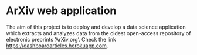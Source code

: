 # ArXiv web application
The aim of this project is to deploy and develop a data science application which extracts and analyzes data from the oldest open-access repository of electronic preprints ’ArXiv.org’.
Check the link https://dashboardarticles.herokuapp.com.
